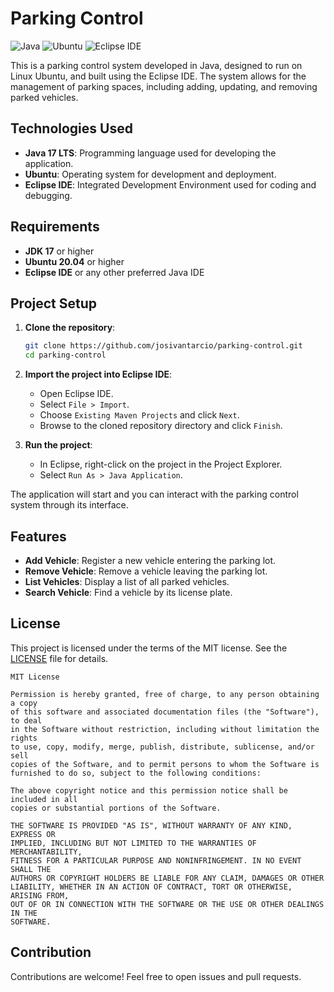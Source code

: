 # Parking Control

![Java](https://img.shields.io/badge/Java-ED8B00?style=for-the-badge&logo=java&logoColor=white)
![Ubuntu](https://img.shields.io/badge/Ubuntu-E95420?style=for-the-badge&logo=ubuntu&logoColor=white)
![Eclipse IDE](https://img.shields.io/badge/Eclipse-2C2255?style=for-the-badge&logo=eclipse&logoColor=white)

This is a parking control system developed in Java, designed to run on Linux Ubuntu, and built using the Eclipse IDE. The system allows for the management of parking spaces, including adding, updating, and removing parked vehicles.

## Technologies Used

- **Java 17 LTS**: Programming language used for developing the application.
- **Ubuntu**: Operating system for development and deployment.
- **Eclipse IDE**: Integrated Development Environment used for coding and debugging.

## Requirements

- **JDK 17** or higher
- **Ubuntu 20.04** or higher
- **Eclipse IDE** or any other preferred Java IDE

## Project Setup

1. **Clone the repository**:
    ```bash
    git clone https://github.com/josivantarcio/parking-control.git
    cd parking-control
    ```

2. **Import the project into Eclipse IDE**:
    - Open Eclipse IDE.
    - Select `File > Import`.
    - Choose `Existing Maven Projects` and click `Next`.
    - Browse to the cloned repository directory and click `Finish`.

3. **Run the project**:
    - In Eclipse, right-click on the project in the Project Explorer.
    - Select `Run As > Java Application`.

The application will start and you can interact with the parking control system through its interface.

## Features

- **Add Vehicle**: Register a new vehicle entering the parking lot.
- **Remove Vehicle**: Remove a vehicle leaving the parking lot.
- **List Vehicles**: Display a list of all parked vehicles.
- **Search Vehicle**: Find a vehicle by its license plate.

## License

This project is licensed under the terms of the MIT license. See the [LICENSE](LICENSE) file for details.

```
MIT License

Permission is hereby granted, free of charge, to any person obtaining a copy
of this software and associated documentation files (the "Software"), to deal
in the Software without restriction, including without limitation the rights
to use, copy, modify, merge, publish, distribute, sublicense, and/or sell
copies of the Software, and to permit persons to whom the Software is
furnished to do so, subject to the following conditions:

The above copyright notice and this permission notice shall be included in all
copies or substantial portions of the Software.

THE SOFTWARE IS PROVIDED "AS IS", WITHOUT WARRANTY OF ANY KIND, EXPRESS OR
IMPLIED, INCLUDING BUT NOT LIMITED TO THE WARRANTIES OF MERCHANTABILITY,
FITNESS FOR A PARTICULAR PURPOSE AND NONINFRINGEMENT. IN NO EVENT SHALL THE
AUTHORS OR COPYRIGHT HOLDERS BE LIABLE FOR ANY CLAIM, DAMAGES OR OTHER
LIABILITY, WHETHER IN AN ACTION OF CONTRACT, TORT OR OTHERWISE, ARISING FROM,
OUT OF OR IN CONNECTION WITH THE SOFTWARE OR THE USE OR OTHER DEALINGS IN THE
SOFTWARE.
```

## Contribution

Contributions are welcome! Feel free to open issues and pull requests.
